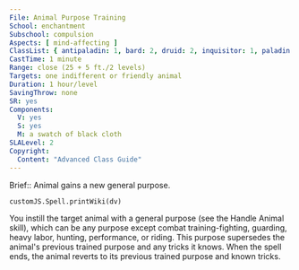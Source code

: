 ```yaml
---
File: Animal Purpose Training
School: enchantment
Subschool: compulsion
Aspects: [ mind-affecting ]
ClassList: { antipaladin: 1, bard: 2, druid: 2, inquisitor: 1, paladin: 1, ranger: 1, shaman: 2, witch: 1, psychic: 1 }
CastTime: 1 minute
Range: close (25 + 5 ft./2 levels)
Targets: one indifferent or friendly animal
Duration: 1 hour/level
SavingThrow: none
SR: yes
Components:
  V: yes
  S: yes
  M: a swatch of black cloth
SLALevel: 2
Copyright:
  Content: "Advanced Class Guide"
---
```

Brief:: Animal gains a new general purpose.

```dataviewjs
customJS.Spell.printWiki(dv)
```

You instill the target animal with a general purpose (see the Handle Animal skill), which can be any purpose except combat training-fighting, guarding, heavy labor, hunting, performance, or riding. This purpose supersedes the animal's previous trained purpose and any tricks it knows.  When the spell ends, the animal reverts to its previous trained purpose and known tricks.
